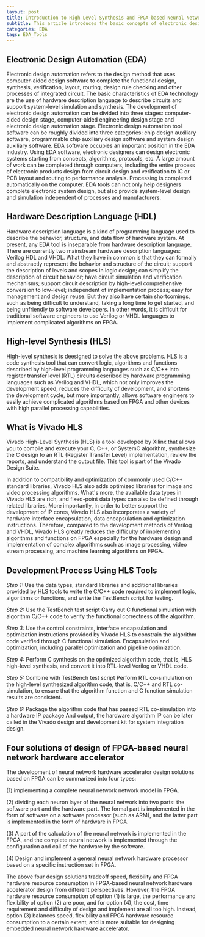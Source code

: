 ```yaml
---
layout: post
title: Introduction to High Level Synthesis and FPGA-based Neural Network Accelerator
subtitle: This article introduces the basic concepts of electronic design automation (EDA), hardware description language (HDL) and high-level synthesis (HLS), introduces the basic process of high-level synthesis and several ideas of neural network hardware accelerator design using one of the mainstream HLS tools - Vivado HLS.
categories: EDA
tags: EDA_Tools
---
```


## Electronic Design Automation (EDA)

Electronic design automation refers to the design method that uses computer-aided design software to complete the functional design, synthesis, verification, layout, routing, design rule checking and other processes of integrated circuit. The basic characteristics of EDA technology are the use of hardware description language to describe circuits and support system-level simulation and synthesis. The development of electronic design automation can be divided into three stages: computer-aided design stage, computer-aided engineering design stage and electronic design automation stage. Electronic design automation tool software can be roughly divided into three categories: chip design auxiliary software, programmable chip auxiliary design software and system design auxiliary software. EDA software occupies an important position in the EDA industry. Using EDA software, electronic designers can design electronic systems starting from concepts, algorithms, protocols, etc. A large amount of work can be completed through computers, including the entire process of electronic products design from circuit design and verification to IC or PCB layout and routing to performance analysis. Processing is completed automatically on the computer. EDA tools can not only help designers complete electronic system design, but also provide system-level design and simulation independent of processes and manufacturers.

## Hardware Description Language (HDL)

Hardware description language is a kind of programming language used to describe the behavior, structure, and data flow of hardware system. At present, any EDA tool is inseparable from hardware description language. There are currently two mainstream hardware description languages: Verilog HDL and VHDL. What they have in common is that they can formally and abstractly represent the behavior and structure of the circuit; support the description of levels and scopes in logic design; can simplify the description of circuit behavior; have circuit simulation and verification mechanisms; support circuit description by high-level comprehensive conversion to low-level; independent of implementation process; easy for management and design reuse. But they also have certain shortcomings, such as being difficult to understand, taking a long time to get started, and being unfriendly to software developers. In other words, it is difficult for traditional software engineers to use Verilog or VHDL languages to implement complicated algorithms on FPGA.

## High-level Synthesis (HLS)

High-level synthesis is deesigned to solve the above problems. HLS is a code synthesis tool that can convert logic, algorithms and functions described by high-level programming languages such as C/C++ into register transfer level (RTL) circuits described by hardware programming languages such as Verilog and VHDL, which not only improves the development speed, reduces the difficulty of development, and shortens the development cycle, but more importantly, allows software engineers to easily achieve complicated algorithms based on FPGA and other devices with high parallel processing capabilities.

## What is Vivado HLS

Vivado High-Level Synthesis (HLS) is a tool developed by Xilinx that allows you to compile and execute your C, C++, or SystemC algorithm, synthesize the C design to an RTL (Register Transfer Level) implementation, review the reports, and understand the output file. This tool is part of the Vivado Design Suite.

In addition to compatibility and optimization of commonly used C/C++ standard libraries, Vivado HLS also adds optimized libraries for image and video processing algorithms. What's more, the available data types in Vivado HLS are rich, and fixed-point data types can also be defined through related libraries. More importantly, in order to better support the development of IP cores, Vivado HLS also incorporates a variety of hardware interface encapsulation, data encapsulation and optimization instructions. Therefore, compared to the development methods of Verilog and VHDL, Vivado HLS greatly reduces the difficulty of implementing algorithms and functions on FPGA especially for the hardware design and implementation of complex algorithms such as image processing, video stream processing, and machine learning algorithms on FPGA.

## Development Process Using HLS Tools

*Step 1:* Use the data types, standard libraries and additional libraries provided by HLS tools to write the C/C++ code required to implement logic, algorithms or functions, and write the TestBench script for testing. 

*Step 2:* Use the TestBench test script Carry out C functional simulation with algorithm C/C++ code to verify the functional correctness of the algorithm.  

*Step 3:* Use the control constraints, interface encapsulation and optimization instructions provided by Vivado HLS to constrain the algorithm code verified through C functional simulation. Encapsulation and optimization, including parallel optimization and pipeline optimization.  

*Step 4:* Perform C synthesis on the optimized algorithm code, that is, HLS high-level synthesis, and convert it into RTL-level Verilog or VHDL code.  

*Step 5:* Combine with TestBench test script Perform RTL co-simulation on the high-level synthesized algorithm code, that is, C/C++ and RTL co-simulation, to ensure that the algorithm function and C function simulation results are consistent.  

*Step 6:* Package the algorithm code that has passed RTL co-simulation into a hardware IP package And output, the hardware algorithm IP can be later called in the Vivado design and development kit for system integration design.

## Four solutions of design of FPGA-based neural network hardware accelerator

The development of neural network hardware accelerator design solutions based on FPGA can be summarized into four types:

(1) implementing a complete neural network network model in FPGA.  

(2) dividing each neuron layer of the neural network into two parts: the software part and the hardware part. The formal part is implemented in the form of software on a software processor (such as ARM), and the latter part is implemented in the form of hardware in FPGA.  

(3) A part of the calculation of the neural network is implemented in the FPGA, and the complete neural network is implemented through the configuration and call of the hardware by the software.  

(4) Design and implement a general neural network hardware processor based on a specific instruction set in FPGA. 

The above four design solutions tradeoff speed, flexibility and FPGA hardware resource consumption in FPGA-based neural network hardware accelerator design from different perspectives. However, the FPGA hardware resource consumption of option (1) is large, the performance and flexibility of option (2) are poor, and for option (4), the cost, time requirement and difficulty of design and implement are all too high. Instead, option (3) balances speed, flexibility and FPGA hardware resource consumption to a certain extent, and is more suitable for designing embedded neural network hardware accelerator.
